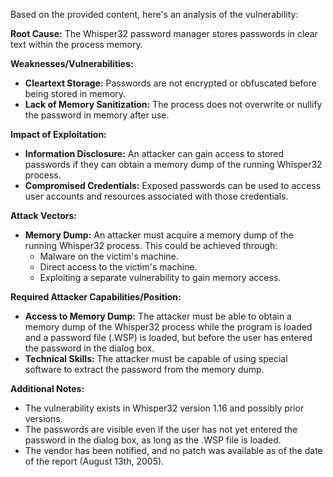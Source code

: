 Based on the provided content, here's an analysis of the vulnerability:

**Root Cause:**
The Whisper32 password manager stores passwords in clear text within the process memory.

**Weaknesses/Vulnerabilities:**
-   **Cleartext Storage:** Passwords are not encrypted or obfuscated before being stored in memory.
-   **Lack of Memory Sanitization:** The process does not overwrite or nullify the password in memory after use.

**Impact of Exploitation:**
-   **Information Disclosure:** An attacker can gain access to stored passwords if they can obtain a memory dump of the running Whisper32 process.
-   **Compromised Credentials:** Exposed passwords can be used to access user accounts and resources associated with those credentials.

**Attack Vectors:**
-   **Memory Dump:** An attacker must acquire a memory dump of the running Whisper32 process. This could be achieved through:
    -   Malware on the victim's machine.
    -   Direct access to the victim's machine.
    -   Exploiting a separate vulnerability to gain memory access.

**Required Attacker Capabilities/Position:**
-   **Access to Memory Dump:**  The attacker must be able to obtain a memory dump of the Whisper32 process while the program is loaded and a password file (.WSP) is loaded, but before the user has entered the password in the dialog box.
-   **Technical Skills:** The attacker must be capable of using special software to extract the password from the memory dump.

**Additional Notes:**
- The vulnerability exists in Whisper32 version 1.16 and possibly prior versions.
- The passwords are visible even if the user has not yet entered the password in the dialog box, as long as the .WSP file is loaded.
- The vendor has been notified, and no patch was available as of the date of the report (August 13th, 2005).